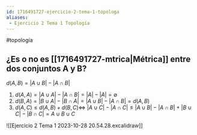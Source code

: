 ```yaml
---
id: 1716491727-ejercicio-2-tema-1-topologa
aliases:
 - Ejercicio 2 Tema 1 Topología
---
```


#topología 
## ¿Es o no es [[1716491727-mtrica|Métrica]] entre dos conjuntos A y B?

$d(A,B)=|A \cup B| - |A \cap B|$

1. $d(A,A) = |A \cup A| - |A \cap B| = |A| - |A| = \emptyset$ 
2. $d(B,A)=|B \cup A|-|B \cap A| = |A \cup B| - |A \cap B| = d(A,B)$
3. $d(A,C) \leq d(A,B)+d(B,C) \Longleftrightarrow$ $|A \cup C| - |A \cap C| \leq |A \cup B| - |A \cap B| + |B \cup C | - |B \cap C| = A \cup B \cup C$

![[Ejercicio 2 Tema 1 2023-10-28 20.54.28.excalidraw]]